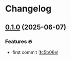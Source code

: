 # Changelog

## [0.1.0](https://github.com/shompys/utils/compare/v0.0.1...v0.1.0) (2025-06-07)


### Features 🔥

* first commit ([fc5b06e](https://github.com/shompys/utils/commit/fc5b06e7ed6d0d0a7c5c80d8e87f2771177b52b7))
